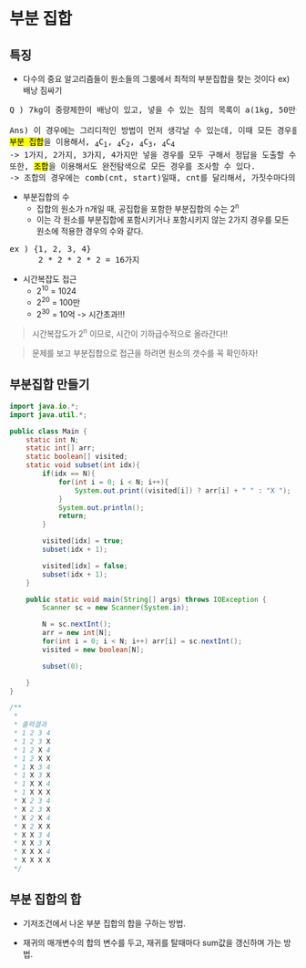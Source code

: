 # 부분 집합


## 특징

* 다수의 중요 알고리즘들이 원소들의 그룸에서 최적의 부분집합을 찾는 것이다
ex) 배낭 짐싸기

<pre>
Q ) 7kg이 중량제한이 배낭이 있고, 넣을 수 있는 짐의 목록이 a(1kg, 50만원) / b(3kg, 150만원) / c(5kg, 100만) / d(4kg, 10만원) 이 있다. 이때, 최대의 가격이 되도록 배낭에 짐을 넣는 경우는 얼마인가?

Ans) 이 경우에는 그리디적인 방법이 먼저 생각날 수 있는데, 이때 모든 경우를 탐색해서 정답을 구할 수도 있다. 따라서, 완전탐색을 이용하면 되는데...
<mark>부분 집합</mark>을 이용해서, <sub>4</sub>C<sub>1</sub>, <sub>4</sub>C<sub>2</sub>, <sub>4</sub>C<sub>3</sub>, <sub>4</sub>C<sub>4</sub>
-> 1가지, 2가지, 3가지, 4가지만 넣을 경우를 모두 구해서 정답을 도출할 수 있다.
또한, <mark>조합</mark>을 이용해서도 완전탐색으로 모든 경우를 조사할 수 있다.
-> 조합의 경우에는 comb(cnt, start)일때, cnt를 달리해서, 가짓수마다의 모든 경우를 구한다.
</pre>


* 부분집합의 수
    - 집합의 원소가 n개일 때, 공집합을 포함한 부분집합의 수는 2<sup>n</sup>
    - 이는 각 원소를 부분집합에 포함시키거나 포함시키지 않는 2가지 경우를 모든 원소에 적용한 경우의 수와 같다.

<pre>
ex ) {1, 2, 3, 4}
      2 * 2 * 2 * 2 = 16가지
</pre>


* 시간복잡도 접근
    - 2<sup>10</sup> = 1024
    - 2<sup>20</sup> = 100만
    - 2<sup>30</sup> = 10억 -> 시간초과!!!

> 시간복잡도가 2<sup>n</sup>  이므로, 시간이 기하급수적으로 올라간다!!

> 문제를 보고 부분집합으로 접근을 하려면 원소의 갯수를 꼭 확인하자!



## 부분집합 만들기

```java
import java.io.*;
import java.util.*;

public class Main {
    static int N;
    static int[] arr;
    static boolean[] visited;
    static void subset(int idx){
        if(idx == N){
            for(int i = 0; i < N; i++){
                System.out.print((visited[i]) ? arr[i] + " " : "X ");
            }
            System.out.println();
            return;
        }

        visited[idx] = true;
        subset(idx + 1);

        visited[idx] = false;
        subset(idx + 1);
    }

    public static void main(String[] args) throws IOException {
        Scanner sc = new Scanner(System.in);

        N = sc.nextInt();
        arr = new int[N];
        for(int i = 0; i < N; i++) arr[i] = sc.nextInt();
        visited = new boolean[N];

        subset(0);

    }
}

/**
 *
 * 출력결과
 * 1 2 3 4
 * 1 2 3 X
 * 1 2 X 4
 * 1 2 X X
 * 1 X 3 4
 * 1 X 3 X
 * 1 X X 4
 * 1 X X X
 * X 2 3 4 
 * X 2 3 X
 * X 2 X 4
 * X 2 X X
 * X X 3 4
 * X X 3 X
 * X X X 4
 * X X X X
 */

```


## 부분 집합의 합

* 기저조건에서 나온 부분 집합의 합을 구하는 방법.

* 재귀의 매개변수의 합의 변수를 두고, 재귀를 탈때마다 sum값을 갱신하며 가는 방법.



































